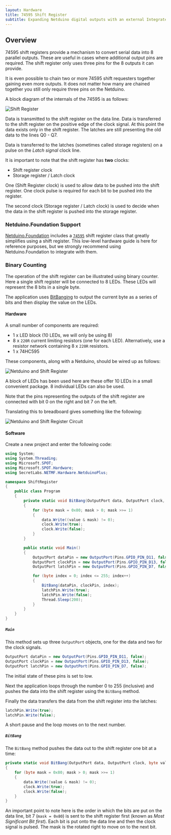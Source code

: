 ```yaml
---
layout: Hardware
title: 74595 Shift Register
subtitle: Expanding Netduino digital outputs with an external Integrated Circuit (IC) chip.
---
```


## Overview

74595 shift registers provide a mechanism to convert serial data into 8 parallel outputs.  These are useful in cases where additional output pins are required.  The shift register only uses three pins for the 8 outputs it can provide.

It is even possible to chain two or more 74595 shift requesters together gaining even more outputs.  It does not matter how many are chained together you still only require three pins on the Netduino.

A block diagram of the internals of the 74595 is as follows:

![Shift Register](ShiftRegister.png)

Data is transmitted to the shift register on the data line.  Data is transferred to the shift register on the positive edge of the clock signal.  At this point the data exists only in the shift register.  The latches are still presenting the old data to the lines Q0 - Q7.

Data is transferred to the latches (sometimes called storage registers) on a pulse on the _Latch signal_ clock line.

It is important to note that the shift register has **two** clocks:

* Shift register clock
* Storage register / Latch clock

One (Shift Register clock) is used to allow data to be pushed into the shift register.  One clock pulse is required for each bit to be pushed into the register.

The second clock (Storage register / Latch clock) is used to decide when the data in the shift register is pushed into the storage register.

### Netduino.Foundation Support

[Netduino.Foundation](http://Netduino.Foundation) includes a [`74595`](http://netduino.foundation/Library/ICs/74595/) shift register class that greatly simplifies using a shift register. This low-level hardware guide is here for reference purposes, but we strongly recommend using Netduino.Foundation to integrate with them.

### Binary Counting

The operation of the shift register can be illustrated using binary counter.  Here a single shift register will be connected to 8 LEDs.  These LEDs will represent the 8 bits in a single byte.

The application uses [BitBanging](../../BitBanging/) to output the current byte as a series of bits and then display the value on the LEDs.

#### Hardware

A small number of components are required:

* 1 x LED block (10 LEDs, we will only be using 8)
* 8 x `220R` current limiting resistors (one for each LED).  Alternatively, use a resistor network containing 8 x `220R` resistors.
* 1 x 74HC595

These components, along with a Netduino, should be wired up as follows:

![Netduino and Shift Register](ShiftRegisterAndLEDFritzing.png)

A block of LEDs has been used here are these offer 10 LEDs in a small convenient package.  8 individual LEDs can also be used.

Note that the pins representing the outputs of the shift register are connected with bit 0 on the right and bit 7 on the left.

Translating this to breadboard gives something like the following:

![Netduino and Shift Register Circuit](ShiftRegisterCircuitOnBreadboard.jpg)

#### Software

Create a new project and enter the following code:

```csharp
using System;
using System.Threading;
using Microsoft.SPOT;
using Microsoft.SPOT.Hardware;
using SecretLabs.NETMF.Hardware.NetduinoPlus;

namespace ShiftRegister
{
    public class Program
    {
        private static void BitBang(OutputPort data, OutputPort clock, byte value)
        {
            for (byte mask = 0x80; mask > 0; mask >>= 1)
            {
                data.Write((value & mask) != 0);
                clock.Write(true);
                clock.Write(false);
            }
        }

        public static void Main()
        {
            OutputPort dataPin = new OutputPort(Pins.GPIO_PIN_D11, false);
            OutputPort clockPin = new OutputPort(Pins.GPIO_PIN_D13, false);
            OutputPort latchPin = new OutputPort(Pins.GPIO_PIN_D7, false);

            for (byte index = 0; index <= 255; index++)
            {
                BitBang(dataPin, clockPin, index);
                latchPin.Write(true);
                latchPin.Write(false);
                Thread.Sleep(200);
            }
        }
    }
}
```

##### `Main`

This method sets up three `OutputPort` objects, one for the data and two for the clock signals.

```csharp
OutputPort dataPin = new OutputPort(Pins.GPIO_PIN_D11, false);
OutputPort clockPin = new OutputPort(Pins.GPIO_PIN_D13, false);
OutputPort latchPin = new OutputPort(Pins.GPIO_PIN_D7, false);
```

The initial state of these pins is set to low.

Next the application loops through the number 0 to 255 (inclusive) and pushes the data into the shift register using the `BitBang` method.

Finally the data transfers the data from the shift register into the latches:

```csharp
latchPin.Write(true);
latchPin.Write(false);
```

A short pause and the loop moves on to the next number.

##### `BitBang`

The `BitBang` method pushes the data out to the shift register one bit at a time:


```csharp
private static void BitBang(OutputPort data, OutputPort clock, byte value)
{
    for (byte mask = 0x80; mask > 0; mask >>= 1)
    {
        data.Write((value & mask) != 0);
        clock.Write(true);
        clock.Write(false);
    }
}
```

An important point to note here is the order in which the bits are put on the data line, bit 7 (`mask = 0x80`) is sent to the shift register first (known as _Most Significant Bit first_).  Each bit is put onto the data line and then the clock signal is pulsed.  The mask is the rotated right to move on to the next bit.
